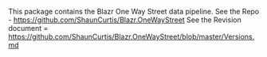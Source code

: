 This package contains the Blazr One Way Street data pipeline.
See the Repo -  https://github.com/ShaunCurtis/Blazr.OneWayStreet
See the Revision document = https://github.com/ShaunCurtis/Blazr.OneWayStreet/blob/master/Versions.md
